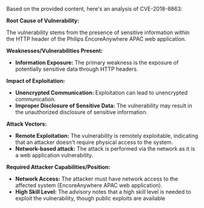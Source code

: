 Based on the provided content, here's an analysis of CVE-2018-8863:

**Root Cause of Vulnerability:**

The vulnerability stems from the presence of sensitive information within the HTTP header of the Philips EncoreAnywhere APAC web application.

**Weaknesses/Vulnerabilities Present:**

*   **Information Exposure:** The primary weakness is the exposure of potentially sensitive data through HTTP headers.

**Impact of Exploitation:**

*   **Unencrypted Communication:** Exploitation can lead to unencrypted communication.
*   **Improper Disclosure of Sensitive Data:**  The vulnerability may result in the unauthorized disclosure of sensitive information.

**Attack Vectors:**

*   **Remote Exploitation:** The vulnerability is remotely exploitable, indicating that an attacker doesn't require physical access to the system.
*   **Network-based attack:**  The attack is performed via the network as it is a web application vulnerability.

**Required Attacker Capabilities/Position:**

*   **Network Access:** The attacker must have network access to the affected system (EncoreAnywhere APAC web application).
* **High Skill Level:** The advisory notes that a high skill level is needed to exploit the vulnerability, though public exploits are available